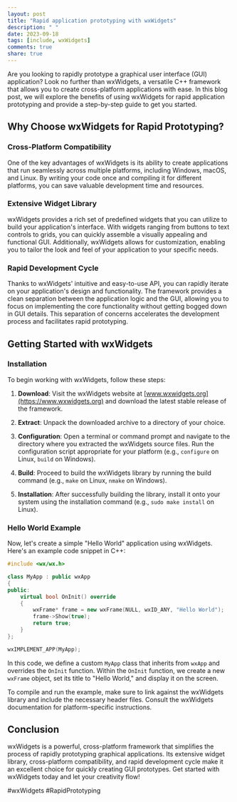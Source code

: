 ```yaml
---
layout: post
title: "Rapid application prototyping with wxWidgets"
description: " "
date: 2023-09-18
tags: [include, wxWidgets]
comments: true
share: true
---
```


Are you looking to rapidly prototype a graphical user interface (GUI) application? Look no further than wxWidgets, a versatile C++ framework that allows you to create cross-platform applications with ease. In this blog post, we will explore the benefits of using wxWidgets for rapid application prototyping and provide a step-by-step guide to get you started.

## Why Choose wxWidgets for Rapid Prototyping?

### Cross-Platform Compatibility

One of the key advantages of wxWidgets is its ability to create applications that run seamlessly across multiple platforms, including Windows, macOS, and Linux. By writing your code once and compiling it for different platforms, you can save valuable development time and resources.

### Extensive Widget Library

wxWidgets provides a rich set of predefined widgets that you can utilize to build your application's interface. With widgets ranging from buttons to text controls to grids, you can quickly assemble a visually appealing and functional GUI. Additionally, wxWidgets allows for customization, enabling you to tailor the look and feel of your application to your specific needs.

### Rapid Development Cycle

Thanks to wxWidgets' intuitive and easy-to-use API, you can rapidly iterate on your application's design and functionality. The framework provides a clean separation between the application logic and the GUI, allowing you to focus on implementing the core functionality without getting bogged down in GUI details. This separation of concerns accelerates the development process and facilitates rapid prototyping.

## Getting Started with wxWidgets

### Installation

To begin working with wxWidgets, follow these steps:

1. **Download**: Visit the wxWidgets website at [www.wxwidgets.org](https://www.wxwidgets.org) and download the latest stable release of the framework.

2. **Extract**: Unpack the downloaded archive to a directory of your choice.

3. **Configuration**: Open a terminal or command prompt and navigate to the directory where you extracted the wxWidgets source files. Run the configuration script appropriate for your platform (e.g., `configure` on Linux, `build` on Windows).

4. **Build**: Proceed to build the wxWidgets library by running the build command (e.g., `make` on Linux, `nmake` on Windows).

5. **Installation**: After successfully building the library, install it onto your system using the installation command (e.g., `sudo make install` on Linux).

### Hello World Example

Now, let's create a simple "Hello World" application using wxWidgets. Here's an example code snippet in C++:

```cpp
#include <wx/wx.h>

class MyApp : public wxApp
{
public:
    virtual bool OnInit() override
    {
        wxFrame* frame = new wxFrame(NULL, wxID_ANY, "Hello World");
        frame->Show(true);
        return true;
    }
};

wxIMPLEMENT_APP(MyApp);
```

In this code, we define a custom `MyApp` class that inherits from `wxApp` and overrides the `OnInit` function. Within the `OnInit` function, we create a new `wxFrame` object, set its title to "Hello World," and display it on the screen.

To compile and run the example, make sure to link against the wxWidgets library and include the necessary header files. Consult the wxWidgets documentation for platform-specific instructions.

## Conclusion

wxWidgets is a powerful, cross-platform framework that simplifies the process of rapidly prototyping graphical applications. Its extensive widget library, cross-platform compatibility, and rapid development cycle make it an excellent choice for quickly creating GUI prototypes. Get started with wxWidgets today and let your creativity flow!

#wxWidgets #RapidPrototyping